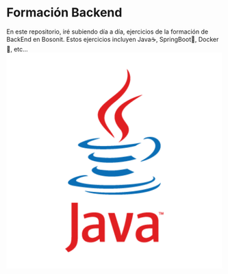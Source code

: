 # Formación Backend
En este repositorio, iré subiendo día a día, ejercicios de la formación de BackEnd en Bosonit.
Estos ejercicios incluyen Java☕, SpringBoot🍃, Docker🐳, etc...
![FORMACION DE BACKEND](https://github.com/Jacomar13/FormacionBackend/blob/main/java.png?raw=true)

